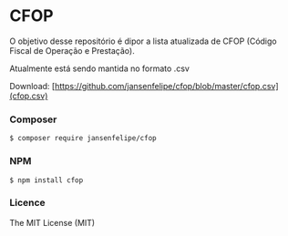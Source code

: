 # CFOP

O objetivo desse repositório é dipor a lista atualizada de CFOP (Código Fiscal de Operação e Prestação).

Atualmente está sendo mantida no formato .csv

Download: [https://github.com/jansenfelipe/cfop/blob/master/cfop.csv](cfop.csv)

### Composer 

```shell
$ composer require jansenfelipe/cfop
```

### NPM 

```shell
$ npm install cfop
```

### Licence

The MIT License (MIT)
